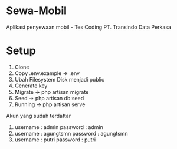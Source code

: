 # Sewa-Mobil
Aplikasi penyewaan mobil - Tes Coding PT. Transindo Data Perkasa 

# Setup
1. Clone
2. Copy .env.example -> .env
3. Ubah Filesystem Disk menjadi public
4. Generate key
5. Migrate -> php artisan migrate
6. Seed -> php artisan db:seed
7. Running -> php artisan serve

Akun yang sudah terdaftar
1. username  : admin
   password  : admin
2. username  : agungtsmn
   password  : agungtsmn
3. username  : putri
   password  : putri
